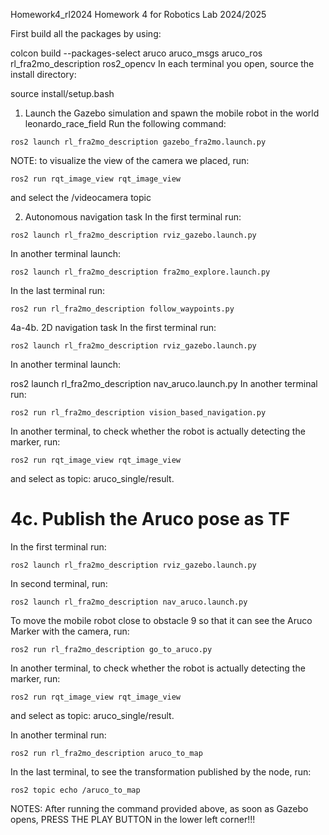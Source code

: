 Homework4_rl2024
Homework 4 for Robotics Lab 2024/2025

First build all the packages by using:

colcon build --packages-select aruco aruco_msgs aruco_ros rl_fra2mo_description ros2_opencv
In each terminal you open, source the install directory:

source install/setup.bash
1. Launch the Gazebo simulation and spawn the mobile robot in the world leonardo_race_field
Run the following command:
```
ros2 launch rl_fra2mo_description gazebo_fra2mo.launch.py
```
NOTE: to visualize the view of the camera we placed, run:
```
ros2 run rqt_image_view rqt_image_view
```
and select the /videocamera topic


2. Autonomous navigation task
In the first terminal run:
```
ros2 launch rl_fra2mo_description rviz_gazebo.launch.py
```
In another terminal launch:
```
ros2 launch rl_fra2mo_description fra2mo_explore.launch.py
```
In the last terminal run:
```
ros2 run rl_fra2mo_description follow_waypoints.py 
```
4a-4b. 2D navigation task
In the first terminal run:
```
ros2 launch rl_fra2mo_description rviz_gazebo.launch.py
```
In another terminal launch:

ros2 launch rl_fra2mo_description nav_aruco.launch.py
In another terminal run:
```
ros2 run rl_fra2mo_description vision_based_navigation.py
```

In another terminal, to check whether the robot is actually detecting the marker, run:
```
ros2 run rqt_image_view rqt_image_view 
```
and select as topic: aruco_single/result.
# 4c.  Publish the Aruco pose as TF
In the first terminal run:
```
ros2 launch rl_fra2mo_description rviz_gazebo.launch.py
```
In second terminal, run:
```
ros2 launch rl_fra2mo_description nav_aruco.launch.py
```
To move the mobile robot close to obstacle 9 so that it can see the Aruco Marker with the camera, run:
```
ros2 run rl_fra2mo_description go_to_aruco.py
```
In another terminal, to check whether the robot is actually detecting the marker, run:
```
ros2 run rqt_image_view rqt_image_view
```
and select as topic: aruco_single/result.
 
In another terminal run:
```
ros2 run rl_fra2mo_description aruco_to_map
```
In the last terminal, to see the transformation published by the node, run:
```
ros2 topic echo /aruco_to_map
```
 
NOTES:
After running the command provided above, as soon as Gazebo opens, PRESS THE PLAY BUTTON in the lower left corner!!!